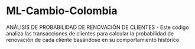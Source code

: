 # ML-Cambio-Colombia
ANÁLISIS DE PROBABILIDAD DE RENOVACIÓN DE CLIENTES - Este código analiza las transacciones de clientes para calcular la probabilidad de renovación  de cada cliente basándose en su comportamiento histórico.
